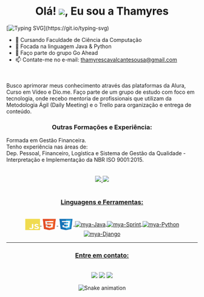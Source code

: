 
<h1 align="center">Olá! <img src="https://media.giphy.com/media/hvRJCLFzcasrR4ia7z/giphy.gif" width="30px"/>, Eu sou a Thamyres </h1>     


[![Typing SVG](https://readme-typing-svg.demolab.com?font=Exo+2&duration=4000&pause=1000&color=F72281&center=true&Center=true&width=435&lines=Desenvolvedora+Back-end+em+forma%C3%A7%C3%A3o!!)](https://git.io/typing-svg)


- 🔭 Cursando Faculdade de Ciência da Computação
- 🌱 Focada na linguagem Java & Python
- 👯 Faço parte do grupo Go Ahead
- 📫 Contate-me no e-mail: thamyrescavalcantesousa@gmail.com

<br>

Busco aprimorar meus conhecimento através das plataformas da Alura, Curso em Vídeo e Dio.me. Faço parte de um grupo de estudo com foco em tecnologia, onde recebo mentoria de profissionais que utilizam da Metodologia Ágil (Daily Meeting) e o Trello para organização e entrega de conteúdo. 

<h3 align="center">Outras Formações e Experiência:</h3>
Formada em Gestão Financeira. <br>
Tenho experiência nas áreas de: <br>
Dep. Pessoal, Financeiro, Logística e Sistema de Gestão da Qualidade - Interpretação e Implementação da NBR ISO 9001:2015.

<br>
<br>
<br>



<div align="center">
  <a href="https://github.com/Thamyresmya">
  <img height="180em" src="https://github-readme-stats.vercel.app/api?username=Thamyresmya&show_icons=true&theme=dracula&include_all_commits=true&count_private=true"/>
  <img height="180em" src="https://github-readme-stats.vercel.app/api/top-langs/?username=Thamyresmya&layout=compact&langs_count=7&theme=dracula"/>
</div>
 
 
  <div style="display: inline_block"><br>
  <h3 align="center">Linguagens e Ferramentas:</h3>
  <div align="center"><br>   
  <img align="center" alt="mya-Js" height="30" width="40" src="https://raw.githubusercontent.com/devicons/devicon/master/icons/javascript/javascript-plain.svg">
  <img align="center" alt="mya-HTML" height="30" width="40" src="https://raw.githubusercontent.com/devicons/devicon/master/icons/html5/html5-original.svg">
  <img align="center" alt="mya-CSS" height="30" width="40" src="https://raw.githubusercontent.com/devicons/devicon/master/icons/css3/css3-original.svg">
  <img align="center" alt="mya-Java" height="30" width="40" src="https://cdn.jsdelivr.net/gh/devicons/devicon/icons/java/java-original-wordmark.svg">
  <img align="center" alt="mya-Sprint" height="30" width="30" src="https://camo.githubusercontent.com/2cbbf5ca53964ce3051c6e93fbdd681459487365c5e0b9b7ab638587767506f9/68747470733a2f2f63646e2e6a7364656c6976722e6e65742f67682f64657669636f6e732f64657669636f6e2f69636f6e732f737072696e672f737072696e672d6f726967696e616c2e737667"> 
  <img align="center" alt="mya-Python" height="30" width="30" src="https://upload.wikimedia.org/wikipedia/commons/c/c3/Python-logo-notext.svg">
  <img align="center" alt="mya-Django" height="100" width="60" src="https://www.djangoproject.com/m/img/logos/django-logo-negative.svg">
   
  </div>
  </div>
  
*******************  
  <div> 
  <h3 align="center">Entre em contato:</h3>
  <div align="center"><br>  
  <a href="https://www.instagram.com/thamyres__cavalcante/" target="_blank"><img src="https://img.shields.io/badge/-Instagram-%23E4405F?style=for-the-badge&logo=instagram&logoColor=white" target="_blank"></a>
  <a href="https://www.linkedin.com/in/thamyrescavalcante/" target="_blank"><img src="https://img.shields.io/badge/-LinkedIn-%230077B5?style=for-the-badge&logo=linkedin&logoColor=white" target="_blank"></a> 
    <a href = "mailto:thamyrescavalcantesousa@gmail.com"><img src="https://img.shields.io/badge/Gmail-D14836?style=for-the-badge&logo=gmail&logoColor=white" target="_blank"></a> 
  <div>   
  
  ![Snake animation](https://github.com/thamyresmya/thamyresmya/blob/output/github-contribution-grid-snake.svg)
  
</div>
  


